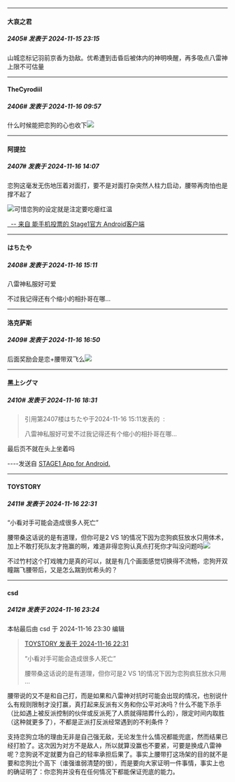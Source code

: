 ﻿
*****

####  大哀之君  
##### 2405#       发表于 2024-11-15 23:15

山城恋标记羽前京香为劲敌。优希遭到击昏后被体内的神明唤醒，再多吸点八雷神上限不可估量


*****

####  TheCyrodiil  
##### 2406#       发表于 2024-11-16 09:57

什么时候能把恋狗的心也收下<img src="https://static.saraba1st.com/image/smiley/face2017/048.png" referrerpolicy="no-referrer">


*****

####  阿提拉  
##### 2407#       发表于 2024-11-16 14:07

恋狗这毫发无伤地压着对面打，要不是对面打杂突然人柱力启动，腰带再肉怕也是撑不起了

<img src="https://static.saraba1st.com/image/smiley/face2017/037.png" referrerpolicy="no-referrer">可惜恋狗的设定就是注定要吃瘪红温

[  -- 来自 能手机投票的 Stage1官方 Android客户端](https://www.coolapk.com/apk/140634)


*****

####  はちたや  
##### 2408#       发表于 2024-11-16 15:11

八雷神私服好可爱

不过我记得还有个缩小的相扑哥在哪...


*****

####  洛克萨斯  
##### 2409#       发表于 2024-11-16 16:50

后面奖励会是恋+腰带双飞么<img src="https://static.saraba1st.com/image/smiley/face2017/067.png" referrerpolicy="no-referrer">


*****

####  黑上シグマ  
##### 2410#       发表于 2024-11-16 18:31

<blockquote>引用第2407楼はちたや于2024-11-16 15:11发表的  :

八雷神私服好可爱不过我记得还有个缩小的相扑哥在哪...</blockquote>
最后页不就在头上坐着吗

----发送自 [STAGE1 App for Android.](http://stage1.5j4m.com/?1.38)


*****

####  TOYSTORY  
##### 2411#       发表于 2024-11-16 22:31

“小看对手可能会造成很多人死亡”

腰带桑这话说的是有道理，但你可是2 VS 1的情况下因为恋狗疯狂放水只用体术，加上不敢打死队友才拖赢的啊，难道非得恋狗认真点打死你才叫没问题吗<img src="https://static.saraba1st.com/image/smiley/face2017/067.png" referrerpolicy="no-referrer">

不过竹村这个打戏魄力是真的可以，就是有几个画面感觉切换得不流畅，恋狗开双瞳踹飞腰带后，又是怎么踹到优希头的？


*****

####  csd  
##### 2412#       发表于 2024-11-16 23:24

 本帖最后由 csd 于 2024-11-16 23:30 编辑 
<blockquote><a href="httphttps://bbs.saraba1st.com/2b/forum.php?mod=redirect&amp;goto=findpost&amp;pid=66711015&amp;ptid=1869442" target="_blank">TOYSTORY 发表于 2024-11-16 22:31</a>

“小看对手可能会造成很多人死亡”

腰带桑这话说的是有道理，但你可是2 VS 1的情况下因为恋狗疯狂放水只用 ...</blockquote>
腰带说的又不是和自己打，而是如果和八雷神对抗时可能会出现的情况，也别说什么有规则限制才没打赢，真打起来反派有义务和你公平对决吗？什么不能下杀手（比如遇上被反派控制的伙伴或反派死了人质就得陪葬什么的），限定时间内取胜（这种就更多了），不都是正派打反派经常遇到的不利条件？

支持恋狗立场的理由无非是自己强无敌，无论发生什么情况都能兜底，然而结果已经打脸了。这次因为对方不是敌人，所以就算没赢也不要紧，可要是换成八雷神呢？恋狗说不定就要为自己的轻率承担后果了。事实上腰带打这场架的目的就不是要和恋狗比个高下（谁强谁弱清楚的很），而是要向大家证明一件事情，事实上也的确证明了：你恋狗并没有在任何情况下都能保证兜底的能力。

